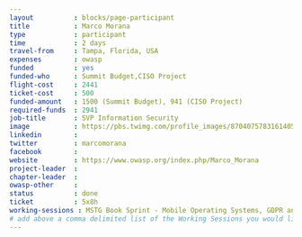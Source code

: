```yaml
---
layout          : blocks/page-participant
title           : Marco Morana
type            : participant
time            : 2 days
travel-from     : Tampa, Florida, USA
expenses        : owasp
funded          : yes
funded-who      : Summit Budget,CISO Project
flight-cost     : 2441
ticket-cost     : 500
funded-amount   : 1500 (Summit Budget), 941 (CISO Project)
required-funds  : 2941
job-title       : SVP Information Security
image           : https://pbs.twimg.com/profile_images/870407578316140545/aGlMEd9w.jpg
linkedin        :
twitter         : marcomorana
facebook        :
website         : https://www.owasp.org/index.php/Marco_Morana
project-leader  :
chapter-leader  :
owasp-other     :
status          : done
ticket          : 5x8h
working-sessions : MSTG Book Sprint - Mobile Operating Systems, GDPR and DPO AppSec implications, Threat Modeling Tools, Playbooks vs Handbooks, Threat Modeling Diagramming Techniques, InfoSec Article 5 - Collective Defence Agreement, SAMM - OWASP Project alignment, Crowdsourcing Security Knowledge, CISO Round table, InfoSec Warranties and Guarantees, Application Security Guide for CISO, Cyber Insurance, The Future of Privacy, Visit Bletchley Park
# add above a comma delimited list of the Working Sessions you would like to attend (use the session's title)
---
```

